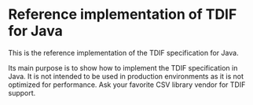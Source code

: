 # Reference implementation of TDIF for Java

This is the reference implementation of the TDIF specification for Java.

Its main purpose is to show how to implement the TDIF specification in Java. It is not intended to be used in production
environments as it is not optimized for performance.
Ask your favorite CSV library vendor for TDIF support.
